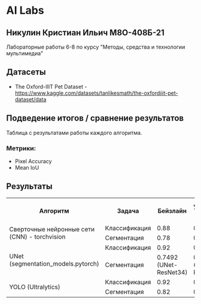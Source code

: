 # AI Labs
## Никулин Кристиан Ильич М8О-408Б-21

Лабораторные работы 6-8 по курсу "Методы, средства и технологии мультимедиа"

## Датасеты

- The Oxford-IIIT Pet Dataset - https://www.kaggle.com/datasets/tanlikesmath/the-oxfordiiit-pet-dataset/data

## Подведение итогов / сравнение результатов

Таблица с результатами работы каждого алгоритма.

### Метрики:

- Pixel Accuracy
- Mean IoU

## Результаты

<table>
    <tr>
        <th rowspan="1">Алгоритм</th>
        <th>Задача</th>
        <th>Бейзлайн</th>
        <th>Улучшенный бейзлайн</th>
        <th>Самостоятельная имплементация алгоритма</th>
    </tr>
    <tr>
        <td rowspan="2">Сверточные нейронные сети (CNN) - torchvision</td>
        <td>Классификация</td>
        <td>0.88</td>
        <td>0.90</td>
        <td>0.85</td>
    </tr>
    <tr>
        <td>Сегментация</td>
        <td>0.78</td>
        <td>0.81</td>
        <td>0.76</td>
    </tr>
    <tr>
        <td rowspan="2">UNet (segmentation_models.pytorch)</td>
        <td>Классификация</td>
        <td>0.92</td>
        <td>0.94</td>
        <td>0.88</td>
    </tr>
    <tr>
        <td>Сегментация</td>
        <td>0.7492 (UNet-ResNet34)</td>
        <td>0.7611 (UNet-ResNet34)</td>
        <td>0.80</td>
    </tr>
    <tr>
        <td rowspan="2">YOLO (Ultralytics)</td>
        <td>Классификация</td>
        <td>0.92</td>
        <td>0.95</td>
        <td>0.90</td>
    </tr>
    <tr>
        <td>Сегментация</td>
        <td>0.82</td>
        <td>0.85</td>
        <td>0.88</td>
    </tr>
</table>
